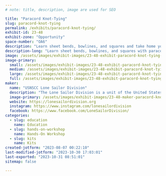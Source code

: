 ```yaml
---
# note: title, description, image are used for SEO

title: "Paracord Knot-Tying"
slug: paracord-knot-tying
permalink: /exhibits/paracord-knot-tying/
exhibit-id: 23-48
exhibit-zone: "Opportunity"
space-number: "OA6"
description: "Learn sheet bends, bowlines, and squares and take home your own paracord kit!"
description-long: "Learn sheet bends, bowlines, and squares with paracord knot-tying demonstrations from the Lone Sailor Sea Cadets and take home your own paracord kit!"
image: /assets/images/exhibit-images/23-48-exhibit-paracord-knot-tying-361937494-288697780336974-5082045810115879466-n-large.jpg
image-primary: 
  small: /assets/images/exhibit-images/23-48-exhibit-paracord-knot-tying-361937494-288697780336974-5082045810115879466-n-small.jpg
  medium: /assets/images/exhibit-images/23-48-exhibit-paracord-knot-tying-361937494-288697780336974-5082045810115879466-n-medium.jpg
  large: /assets/images/exhibit-images/23-48-exhibit-paracord-knot-tying-361937494-288697780336974-5082045810115879466-n-large.jpg
  full: /assets/images/exhibit-images/23-48-exhibit-paracord-knot-tying-361937494-288697780336974-5082045810115879466-n-full.jpg
maker: 
  name: "USNSCC Lone Sailor Division"
  description: "The Lone Sailor Division is a unit of the United States Naval Sea Cadets Corps out of Windermere, FL.  We give young Americans skills, knowledge, and confidence through an amazing variety of training opportunities.  Our Cadets work as a team in a disciplined environment, and adhere to our core values of honor, respect, commitment, and service."
  image-primary: /assets/images/exhibit-images/23-48-maker-paracord-knot-tying-lone-sailor-logo-medium.png
  website: https://lonesailordivision.org
  instagram: https://www.instagram.com/lonesailordivision
  facebook: https://www.facebook.com/LoneSailorDivision/
categories: 
  - slug: education
    name: Education
  - slug: hands-on-workshop
    name: Hands-On Workshop
  - slug: kits
    name: Kits
created-jotform: "2023-08-07 00:22:10"
last-modified-jotform: "2023-10-30 17:03:01"
last-exported: "2023-10-31 08:51:01"
sitemap: false

---
```

